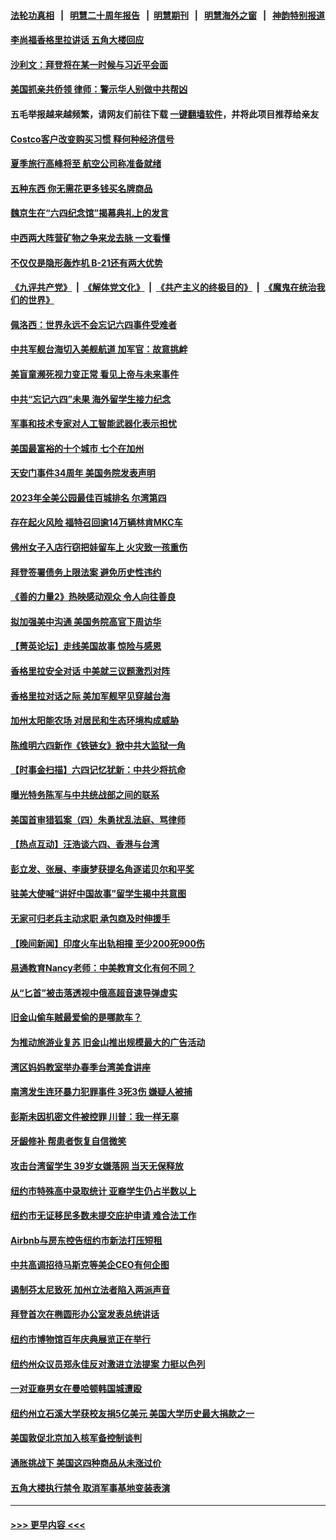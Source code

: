 #### [法轮功真相](https://github.com/gfw-breaker/truth/blob/master/README.md?t=0) &nbsp;&nbsp;|&nbsp;&nbsp; [明慧二十周年报告](https://github.com/gfw-breaker/mh-reports/blob/master/README.md?t=0) &nbsp;&nbsp;|&nbsp;&nbsp;[明慧期刊](https://github.com/gfw-breaker/mh-qikan) &nbsp;&nbsp;|&nbsp;&nbsp; [明慧海外之窗](https://github.com/gfw-breaker/mh-news/blob/master/README.md?t=0) &nbsp;&nbsp;|&nbsp;&nbsp; [神韵特别报道](https://github.com/gfw-breaker/mh-news/blob/master/shenyun.md?t=0)
#### [李尚福香格里拉讲话 五角大楼回应](../pages/nsc412/n14009782.md?t=06050643) 
#### [沙利文：拜登将在某一时候与习近平会面](../pages/nsc412/n14009832.md?t=06050643) 
#### [美国抓亲共侨领 律师：警示华人别做中共帮凶](../pages/nsc412/n14009219.md?t=06050643) 
#### 五毛举报越来越频繁，请网友们前往下载 [一键翻墙软件](https://github.com/gfw-breaker/ssr-accounts)，并将此项目推荐给亲友
#### [Costco客户改变购买习惯 释何种经济信号](../pages/nsc412/n14009463.md?t=06050643) 
#### [夏季旅行高峰将至 航空公司称准备就绪](../pages/nsc412/n14009816.md?t=06050643) 
#### [五种东西 你无需花更多钱买名牌商品](../pages/nsc412/n14009026.md?t=06050643) 
#### [魏京生在“六四纪念馆”揭幕典礼上的发言](../pages/nsc412/n14009710.md?t=06050643) 
#### [中西两大阵营矿物之争来龙去脉 一文看懂](../pages/nsc412/n14009390.md?t=06050643) 
#### [不仅仅是隐形轰炸机 B-21还有两大优势](../pages/nsc412/n14008440.md?t=06050643) 
#### [《九评共产党》](https://github.com/begood0513/9ping.md/blob/master/README.md) &nbsp;|&nbsp; [《解体党文化》](../../../../jtdwh.md/blob/master/README.md)  &nbsp;|&nbsp; [《共产主义的终极目的》](../../../../gczydzjmd.md/blob/master/README.md) &nbsp;|&nbsp; [《魔鬼在统治我们的世界》](../../../../mgztzwmdsj.md/blob/master/README.md) 
#### [佩洛西：世界永远不会忘记六四事件受难者](../pages/nsc412/n14009579.md?t=06050643) 
#### [中共军舰台海切入美舰航道 加军官：故意挑衅](../pages/nsc412/n14009530.md?t=06050643) 
#### [美盲童濒死视力变正常 看见上帝与未来事件](../pages/nsc412/n14009563.md?t=06050643) 
#### [中共“忘记六四”未果 海外留学生接力纪念](../pages/nsc412/n14009468.md?t=06050643) 
#### [军事和技术专家对人工智能武器化表示担忧](../pages/nsc412/n14009471.md?t=06050643) 
#### [美国最富裕的十个城市 七个在加州](../pages/nsc412/n14009152.md?t=06050643) 
#### [天安门事件34周年 美国务院发表声明](../pages/nsc412/n14009466.md?t=06050643) 
#### [2023年全美公园最佳百城排名 尔湾第四](../pages/nsc412/n14009495.md?t=06050643) 
#### [存在起火风险 福特召回逾14万辆林肯MKC车](../pages/nsc412/n14009464.md?t=06050643) 
#### [佛州女子入店行窃把娃留车上 火灾致一孩重伤](../pages/nsc412/n14009459.md?t=06050643) 
#### [拜登签署债务上限法案 避免历史性违约](../pages/nsc412/n14009453.md?t=06050643) 
#### [《善的力量2》热映感动观众 令人向往善良](../pages/nsc412/n14009451.md?t=06050643) 
#### [拟加强美中沟通 美国务院高官下周访华](../pages/nsc412/n14009444.md?t=06050643) 
#### [【菁英论坛】走线美国故事 惊险与感恩](../pages/nsc412/n14009399.md?t=06050643) 
#### [香格里拉安全对话 中美就三议题激烈对阵](../pages/nsc412/n14009412.md?t=06050643) 
#### [香格里拉对话之际 美加军舰罕见穿越台海](../pages/nsc412/n14009379.md?t=06050643) 
#### [加州太阳能农场 对居民和生态环境构成威胁](../pages/nsc412/n14009232.md?t=06050643) 
#### [陈维明六四新作《铁链女》掀中共大监狱一角](../pages/nsc412/n14009248.md?t=06050643) 
#### [【时事金扫描】六四记忆犹新：中共少将抗命](../pages/nsc412/n14009112.md?t=06050643) 
#### [曝光特务陈军与中共统战部之间的联系](../pages/nsc412/n14009091.md?t=06050643) 
#### [美国首审猎狐案（四）朱勇扰乱法庭、骂律师](../pages/nsc412/n14009171.md?t=06050643) 
#### [【热点互动】汪浩谈六四、香港与台湾](../pages/nsc412/n14009065.md?t=06050643) 
#### [彭立发、张展、李康梦获提名角逐诺贝尔和平奖](../pages/nsc412/n14009215.md?t=06050643) 
#### [驻美大使喊“讲好中国故事”留学生揭中共意图](../pages/nsc412/n14009303.md?t=06050643) 
#### [无家可归老兵主动求职 承包商及时伸援手](../pages/nsc412/n14009308.md?t=06050643) 
#### [【晚间新闻】印度火车出轨相撞 至少200死900伤](../pages/nsc412/n14009265.md?t=06050643) 
#### [易通教育Nancy老师：中美教育文化有何不同？](../pages/nsc412/n14009257.md?t=06050643) 
#### [从“匕首”被击落透视中俄高超音速导弹虚实](../pages/nsc412/n14008433.md?t=06050643) 
#### [旧金山偷车贼最爱偷的是哪款车？](../pages/nsc412/n14009235.md?t=06050643) 
#### [为推动旅游业复苏 旧金山推出规模最大的广告活动](../pages/nsc412/n14009230.md?t=06050643) 
#### [湾区妈妈教室举办春季台湾美食讲座](../pages/nsc412/n14009221.md?t=06050643) 
#### [南湾发生连环暴力犯罪事件 3死3伤  嫌疑人被捕](../pages/nsc412/n14009217.md?t=06050643) 
#### [彭斯未因机密文件被控罪 川普：我一样无辜](../pages/nsc412/n14009086.md?t=06050643) 
#### [牙龈修补 帮患者恢复自信微笑](../pages/nsc412/n14009209.md?t=06050643) 
#### [攻击台湾留学生 39岁女嫌落网 当天无保释放](../pages/nsc412/n14009175.md?t=06050643) 
#### [纽约市特殊高中录取统计 亚裔学生仍占半数以上](../pages/nsc412/n14009180.md?t=06050643) 
#### [纽约市无证移民多数未提交庇护申请 难合法工作](../pages/nsc412/n14009138.md?t=06050643) 
#### [Airbnb与房东控告纽约市新法打压短租](../pages/nsc412/n14009136.md?t=06050643) 
#### [中共高调招待马斯克等美企CEO有何企图](../pages/nsc412/n14009040.md?t=06050643) 
#### [遏制芬太尼致死 加州立法者陷入两派声音](../pages/nsc412/n14009142.md?t=06050643) 
#### [拜登首次在椭圆形办公室发表总统讲话](../pages/nsc412/n14009140.md?t=06050643) 
#### [纽约市博物馆百年庆典展览正在举行](../pages/nsc412/n14009145.md?t=06050643) 
#### [纽约州众议员郑永佳反对激进立法提案 力挺以色列](../pages/nsc412/n14009173.md?t=06050643) 
#### [一对亚裔男女在曼哈顿韩国城遭殴](../pages/nsc412/n14009147.md?t=06050643) 
#### [纽约州立石溪大学获校友捐5亿美元 美国大学历史最大捐款之一](../pages/nsc412/n14009149.md?t=06050643) 
#### [美国敦促北京加入核军备控制谈判](../pages/nsc412/n14009117.md?t=06050643) 
#### [通胀挑战下 美国这四种商品从未涨过价](../pages/nsc412/n14009059.md?t=06050643) 
#### [五角大楼执行禁令 取消军事基地变装表演](../pages/nsc412/n14009025.md?t=06050643) 

----
#### [ >>> 更早内容 <<< ](../indexes/nsc412-earlier.md)

